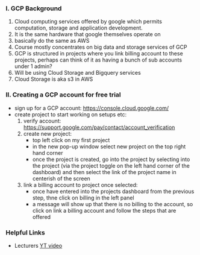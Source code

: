 ### I. GCP Background

1. Cloud computing services offered by google which permits computation, storage and application development.
2. It is the same hardware that google themselves operate on 
3. basically do the same as AWS
4. Course mostly concentrates on big data and storage services of GCP
5. GCP is structured in projects where you link billing account to these projects, perhaps can think of it as having a bunch of sub accounts under 1 admin? 
6. Will be using Cloud Storage and Bigquery services
7. Cloud Storage is aka s3 in AWS

### II. Creating a GCP account for free trial

- sign up for a GCP account: https://console.cloud.google.com/
- create project to start working on setups etc:
    1. verify account: https://support.google.com/pay/contact/account_verification
    2. create new project: 
        * top left click on my first project
        * in the new pop-up window select new project on the top right hand corner
        * once the project is created, go into the project by selecting into the project (via the project toggle on the left hand corner of the dashboard) and then select the link of the project name in centerish of the screen
    3. link a billing account to project once selected:
        * once have entered into the projects dashboard from the previous step, thne click on billing in the left panel 
        * a message will show up that there is no billing to the account, so click on link a billing account and follow the steps that are offered


### Helpful Links

* Lecturers [YT video](https://www.youtube.com/watch?v=18jIzE41fJ4&t=2s)